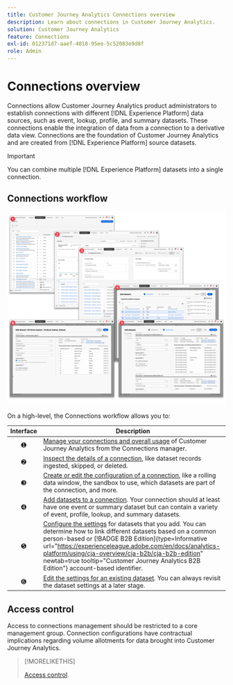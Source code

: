 ```yaml
---
title: Customer Journey Analytics Connections overview
description: Learn about connections in Customer Journey Analytics.
solution: Customer Journey Analytics
feature: Connections
exl-id: 012371d7-aaef-4018-95ee-5c52083e9d8f
role: Admin
---
```

# Connections overview

Connections allow Customer Journey Analytics product administrators to establish connections with different [!DNL  Experience Platform] data sources, such as event, lookup, profile, and summary datasets. These connections enable the integration of data from a connection to a derivative data view. Connections are the foundation of Customer Journey Analytics and are created from [!DNL Experience Platform] source datasets. 

>[!IMPORTANT]
>
>You can combine multiple [!DNL Experience Platform] datasets into a single connection.


## Connections workflow

![Connections workflow](assets/connection-workflow.png)

<!-- Outdated interface 

>[!BEGINSHADEBOX]

See ![VideoCheckedOut](/help/assets/icons/VideoCheckedOut.svg) [Configuring connections](https://video.tv.adobe.com/v/35111/?quality=12&learn=on){target="_blank"} for a demo video.

>[!ENDSHADEBOX]

-->

On a high-level, the Connections workflow allows you to:

| Interface | Description |
|:---:|---|
| ➊ | [Manage your connections and overall usage](manage-connections.md) of Customer Journey Analytics from the Connections manager. |
| ➋ | [Inspect the details of a connection](manage-connections.md#connection-details), like dataset records ingested, skipped, or deleted. |
| ➌ | [Create or edit the configuration of a connection](create-connection.md#create-or-edit-a-connection), like a rolling data window, the sandbox to use, which datasets are part of the connection, and more.  |
| ➍ | [Add datasets to a connection](create-connection.md#add-datasets). Your connection should at least have one event or summary dataset but can contain a variety of event, profile, lookup, and summary datasets. |
| ➎ | [Configure the settings](create-connection.md#dataset-settings) for datasets that you add. You can determine how to link different datasets based on a common person-based or [!BADGE B2B Edition]{type=Informative url="https://experienceleague.adobe.com/en/docs/analytics-platform/using/cja-overview/cja-b2b/cja-b2b-edition" newtab=true tooltip="Customer Journey Analytics B2B Edition"} account-based identifier. |
| ➏ | [Edit the settings for an existing dataset](create-connection.md#edit-a-dataset). You can always revisit the dataset settings at a later stage. |



## Access control

Access to connections management should be restricted to a core management group. Connection configurations have contractual implications regarding volume allotments for data brought into Customer Journey Analytics. 

>[!MORELIKETHIS]
>
>[Access control](/help/technotes/access-control.md).

